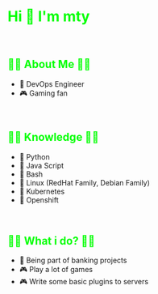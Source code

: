 # <span style="color: lime"> **Hi 👋 I'm mty** </span>
<br>

## <span style="color: lime">🤷‍♂️ **About Me** 🤷‍♂️</span>
- 🎉 DevOps Engineer
- 🎮 Gaming fan
<br>

## <span style="color: lime">🤷‍♂️ **Knowledge** 🤷‍♂️</span>
- 🎉 Python
- 🎉 Java Script
- 🎉 Bash
- 🎉 Linux (RedHat Family, Debian Family)
- 🎉 Kubernetes
- 🎉 Openshift
<br>

## <span style="color: lime">🤷‍♂️ **What i do?** 🤷‍♂️</span>
- 🎉 Being part of banking projects
- 🎮 Play a lot of games
- 🎮 Write some basic plugins to servers
<br>
